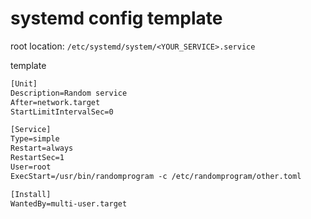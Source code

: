 # systemd config template

root location: `/etc/systemd/system/<YOUR_SERVICE>.service`

template
```txt
[Unit]
Description=Random service
After=network.target
StartLimitIntervalSec=0

[Service]
Type=simple
Restart=always
RestartSec=1
User=root
ExecStart=/usr/bin/randomprogram -c /etc/randomprogram/other.toml

[Install]
WantedBy=multi-user.target
```